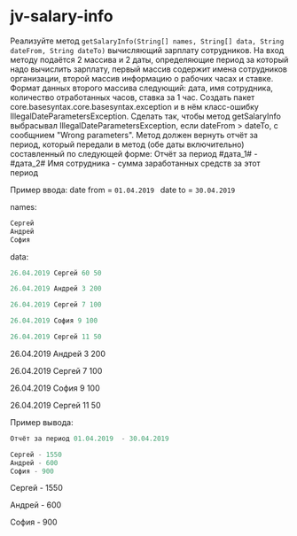 # jv-salary-info

Реализуйте метод `getSalaryInfo(String[] names, String[] data, String dateFrom, String dateTo)` вычисляющий зарплату сотрудников. На вход методу подаётся 2 массива и 2 даты, определяющие период за который надо вычислить зарплату, первый массив содержит имена сотрудников организации, второй массив информацию о рабочих часах и ставке. Формат данных второго массива следующий: дата, имя сотрудника, количество отработанных часов, ставка за 1 час. Создать пакет core.basesyntax.core.basesyntax.exception и в нём класс-ошибку IllegalDateParametersException. Сделать так, чтобы метод getSalaryInfo выбрасывал IllegalDateParametersException, если dateFrom > dateTo, с сообщнием "Wrong parameters". Метод должен вернуть отчёт за период, который передали в метод (обе даты включительно) составленный по следующей форме: 
   Отчёт за период #дата_1# - #дата_2#
   Имя сотрудника - сумма заработанных средств за этот период

   Пример ввода:
   date from = `01.04.2019 `
   date to = `30.04.2019` 

   names:

   ```Java
   Сергей
   Андрей
   София
   ```

   data:

   ```java
   26.04.2019 Сергей 60 50
   
   26.04.2019 Андрей 3 200
   
   26.04.2019 Сергей 7 100
   
   26.04.2019 София 9 100
   
   26.04.2019 Сергей 11 50
   ```

   26.04.2019 Андрей 3 200

   26.04.2019 Сергей 7 100

   26.04.2019 София 9 100

   26.04.2019 Сергей 11 50

   Пример вывода:

   ```java
   Отчёт за период 01.04.2019  - 30.04.2019
   
   Сергей - 1550
   Андрей - 600
   София - 900
   ```

   

   Сергей - 1550
   
   Андрей - 600
   
   София - 900

   
